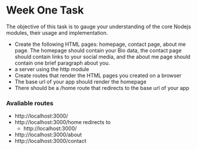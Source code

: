 # Week One Task
The objective of this task is to gauge your understanding of the core Nodejs modules, their usage and implementation.
- Create the following HTML pages: homepage, contact page, about me page. The homepage should contain your Bio data, the contact page should contain links to your social media, and the about me page should contain one brief paragraph about you.
-  a server using the http module
- Create routes that render the HTML pages you created on a browser
- The base url of your app should render the homepage
- There should be a /home route that redirects to the base url of your app

### Avaliable routes
- http://localhost:3000/
- http://localhost:3000/home redirects to
    - http://localhost:3000/
- http://localhost:3000/about
- http://localhost:3000/contact